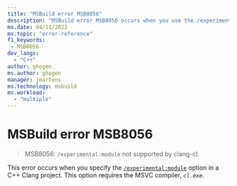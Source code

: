 ```yaml
---
title: "MSBuild error MSB8056"
description: "MSBuild error MSB8056 occurs when you use the /experimental:module option with clang-cl."
ms.date: 04/11/2022
ms.topic: "error-reference"
f1_keywords:
 - MSB8056
dev_langs:
  - "C++"
author: ghogen
ms.author: ghogen
manager: jmartens
ms.technology: msbuild
ms.workload:
  - "multiple"
---
```

# MSBuild error MSB8056

> MSB8056: `/experimental:module` not supported by clang-cl.

This error occurs when you specify the [`/experimental:module`](/cpp/build/reference/experimental-module) option in a C++ Clang project. This option requires the MSVC compiler, *`cl.exe`*.

